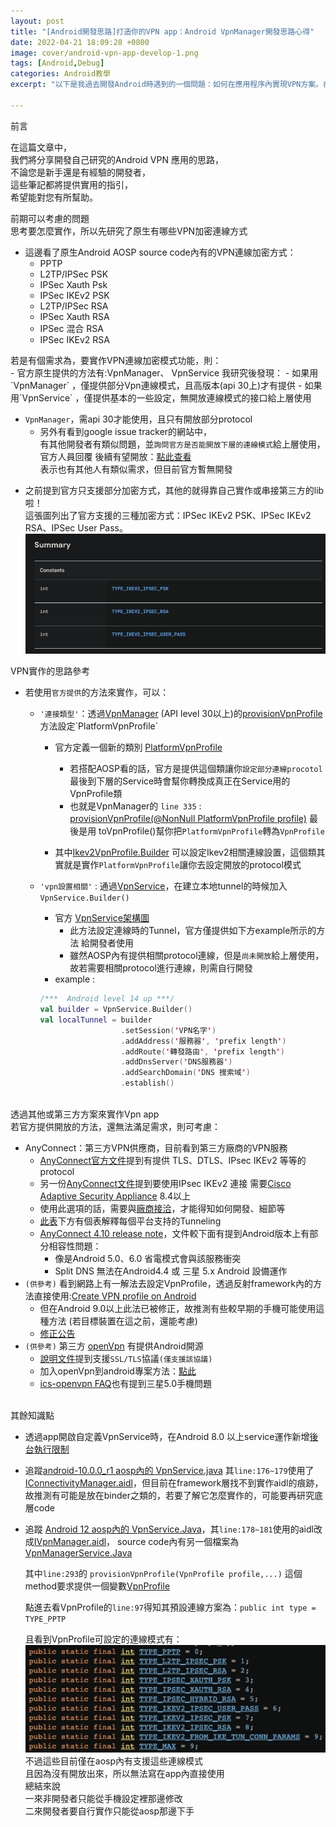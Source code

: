 ```yaml
---
layout: post
title: "[Android開發思路]打造你的VPN app：Android VpnManager開發思路心得"
date: 2022-04-21 18:09:28 +0800
image: cover/android-vpn-app-develop-1.png
tags: [Android,Debug]
categories: Android教學
excerpt: "以下是我過去開發Android時遇到的一個問題：如何在應用程序內實現VPN方案。在這篇文章中，我將分享我當時的研究筆記和相關的解決方案。"

---
```


<div class="c-border-main-title-2">前言</div>

<p>
  在這篇文章中，<br>
  我們將分享開發自己研究的Android VPN 應用的思路，<br>
  不論您是新手還是有經驗的開發者，<br>
  這些筆記都將提供實用的指引，<br>
  希望能對您有所幫助。<br>
</p>


<div class="c-border-main-title-2">前期可以考慮的問題</div>
<div class="c-border-content-title-4">思考要怎麼實作，所以先研究了原生有哪些VPN加密連線方式</div>

  * 這邊看了原生Android AOSP source code內有的VPN連線加密方式：
    - PPTP  
    - L2TP/IPSec PSK
    - IPSec Xauth Psk
    - IPSec IKEv2 PSK
    - L2TP/IPSec RSA
    - IPSec Xauth RSA
    - IPSec 混合 RSA
    - IPSec IKEv2 RSA

  <div class="c-border-content-title-4">若是有個需求為，要實作VPN連線加密模式功能，則：</div>
  - 官方原生提供的方法有:<a herf="https://developer.android.com/reference/android/net/VpnManager">VpnManager、</a>
  <a herf="https://developer.android.com/reference/android/net/VpnService">VpnService</a>
    我研究後發現：
      - 如果用`VpnManager` ，僅提供部分Vpn連線模式，且高版本(api 30上)才有提供
      - 如果用`VpnService` ，僅提供基本的一些設定，無開放連線模式的接口給上層使用

  - `VpnManager`，需api 30才能使用，且只有開放部分protocol
      - 另外有看到google issue tracker的網站中，<br>
   有其他開發者有類似問題，並`詢問官方是否能開放下層的連線模式`給上層使用，<br>
   官方人員回覆 後續有望開放：[點此查看](https://issuetracker.google.com/issues/203461112)<br>
   表示也有其他人有類似需求，但目前官方暫無開發<br>


 *  之前提到官方只支援部分加密方式，其他的就得靠自己實作或串接第三方的lib啦！<br>
    這張圖列出了官方支援的三種加密方式：IPSec IKEv2 PSK、IPSec IKEv2 RSA、IPSec User Pass。<br>
    ![vpn_limit.png](/images/others/vpn_limit.png)

<div class="c-border-main-title-2">VPN實作的思路參考</div>

* 若使用`官方提供`的方法來實作，可以：
     - `'連接類型'`：透過[VpnManager](https://developer.android.com/reference/android/net/VpnManager) (API level 30以上)的[provisionVpnProfile](https://developer.android.com/reference/android/net/VpnManager#provisionVpnProfile(android.net.PlatformVpnProfile))方法設定`PlatformVpnProfile`
         - 官方定義一個新的類別 [PlatformVpnProfile](https://developer.android.com/reference/android/net/PlatformVpnProfile)
           - 若搭配AOSP看的話，官方是提供這個類讓你`設定部分連線procotol`
             最後到下層的Service時會幫你轉換成真正在Service用的VpnProfile類
           - 也就是VpnManager的 `line 335` : [provisionVpnProfile(@NonNull PlatformVpnProfile profile)](https://cs.android.com/android/platform/superproject/+/master:frameworks/base/core/java/android/net/VpnManager.java;l=339;drc=03ba62861cd60978ba51c144071512b4aac291b7)
        最後是用 toVpnProfile()幫你把`PlatformVpnProfile`轉為`VpnProfile`

         - 其中[Ikev2VpnProfile.Builder](https://developer.android.com/reference/android/net/Ikev2VpnProfile.Builder#setRequiresInternetValidation(boolean)) 可以設定Ikev2相關連線設置，這個類其實就是實作`PlatformVpnProfile`讓你去設定開放的protocol模式

     - `'vpn設置相關'` : 通過[VpnService](https://developer.android.com/reference/android/net/VpnService)，在建立本地tunnel的時候加入`VpnService.Builder()`
       - 官方 [VpnService架構圖](https://developer.android.com/guide/topics/connectivity/vpn#service)
         - 此方法設定連線時的Tunnel，官方僅提供如下方example所示的方法
         給開發者使用
         - 雖然AOSP內有提供相關protocol連線，但是`尚未開放`給上層使用，
       故若需要相關protocol進行連線，則需自行開發
       - example :
        ```kotlin
       /***  Android level 14 up ***/
       val builder = VpnService.Builder()
       val localTunnel = builder
                          .setSession('VPN名字')  
                          .addAddress('服務器', 'prefix length')
                          .addRoute('轉發路由', 'prefix length')
                          .addDnsServer('DNS服務器')
                          .addSearchDomain('DNS 搜索域')
                          .establish()
         ```

<br>

<div class="c-border-main-title-2">透過其他或第三方方案來實作Vpn app</div>
<div class="c-border-content-title-4">若官方提供開放的方法，還無法滿足需求，則可考慮：</div>

   - AnyConnect：第三方VPN供應商，目前看到第三方廠商的VPN服務
      - [AnyConnect官方文件](https://www.cisco.com/c/en/us/td/docs/security/vpn_client/anyconnect/anyconnect410/release/notes/release-notes-android-anyconnect-4-10-.html)提到有提供 TLS、DTLS、IPsec IKEv2 等等的protocol
      - 另一份[AnyConnect文件](https://www.cisco.com/c/en/us/products/collateral/security/anyconnect-secure-mobility-client/data_sheet_c78-527494.html)提到要使用IPsec IKEv2 連接 需要[Cisco Adaptive Security Appliance](https://www.cisco.com/c/en/us/products/security/adaptive-security-appliance-asa-software/index.html#~features) 8.4以上
      - 使用此選項的話，需要與[廠商接洽](https://www.cisco.com/c/en/us/products/security/anyconnect-secure-mobility-client/index.html#~deployment)，才能得知如何開發、細節等
      - [此表](https://www.cisco.com/c/en/us/td/docs/security/vpn_client/anyconnect/anyconnect40/feature/guide/AnyConnect_Mobile_Platforms_and_Features_Guide.html)下方有個表解釋每個平台支持的Tunneling
      - [AnyConnect 4.10 release note](https://www.cisco.com/c/en/us/td/docs/security/vpn_client/anyconnect/anyconnect410/release/notes/release-notes-android-anyconnect-4-10-.html)，文件較下面有提到Android版本上有部分相容性問題：
        - 像是Android 5.0、6.0 省電模式會與該服務衝突
        - Split DNS 無法在Android4.4 或 三星 5.x Android 設備運作
   - `(供參考)` 看到網路上有一解法去設定VpnProfile，透過反射framework內的方法直接使用:[Create VPN profile on Android](https://stackoverflow.com/questions/9718289/create-vpn-profile-on-android)
     - 但在Android 9.0以上此法已被修正，故推測有些較早期的手機可能使用這種方法 (若目標裝置在這之前，還能考慮)
     - [修正公告](https://developer.android.com/distribute/best-practices/develop/restrictions-non-sdk-interfaces)
   - `(供參考)` 第三方 [openVpn](https://github.com/schwabe/ics-openvpn) 有提供Android開源
     - [說明文件](https://community.openvpn.net/openvpn/wiki/Openvpn23ManPage)提到支援`SSL/TLS`協議`(僅支援該協議)`
     - 加入openVpn到android專案方法：[點此](https://www.youtube.com/watch?v=gBMhaCujwrM)
     - [ics-openvpn FAQ](https://ics-openvpn.blinkt.de/FAQ.html)也有提到三星5.0手機問題

<br>

<div class="c-border-main-title-2">其餘知識點</div>

- 透過app開啟自定義VpnService時，在Android 8.0 以上service運作新增[後台執行限制](https://developer.android.com/about/versions/oreo/background?hl=zh-cn#services)
   <br>

- 追蹤[android-10.0.0_r1 aosp內的 VpnService.java](https://cs.android.com/android/platform/superproject/+/android-10.0.0_r1:frameworks/base/core/java/android/net/VpnService.java;bpv=1;bpt=1) 其`line:176~179`使用了
   [IConnectivityManager.aidl](https://cs.android.com/android/platform/superproject/+/android-10.0.0_r10:frameworks/base/core/java/android/net/IConnectivityManager.aidl;bpv=0;bpt=0)，但目前在framework層找不到實作aidl的痕跡，
   故推測有可能是放在binder之類的，若要了解它怎麼實作的，可能要再研究底層code
   <br>

- 追蹤 [Android 12 aosp內的 VpnService.Java](https://cs.android.com/android/platform/superproject/+/master:frameworks/base/core/java/android/net/VpnService.java;bpv=1;bpt=1;l=178)，其`line:178~181`使用的aidl改成[IVpnManager.aidl](https://cs.android.com/android/platform/superproject/+/master:frameworks/base/core/java/android/net/IVpnManager.aidl)，
   source code內有另一個檔案為[VpnManagerService.Java](https://cs.android.com/android/platform/superproject/+/master:frameworks/base/services/core/java/com/android/server/VpnManagerService.java;l=33;bpv=0;bpt=1)

   其中`line:293`的 `provisionVpnProfile(VpnProfile profile,...)`
   這個method要求提供一個變數[VpnProfile](https://cs.android.com/android/platform/superproject/+/master:frameworks/base/core/java/com/android/internal/net/VpnProfile.java;l=61;bpv=0;bpt=0?q=VpnProfile&ss=android%2Fplatform%2Fsuperproject)

   點進去看VpnProfile的`line:97`得知其預設連線方案為：`public int type = TYPE_PPTP`  

   且看到VpnProfile可設定的連線模式有：<br>
   ![vpn_aosp_type.png](/images/others/vpn_aosp_type.png)<br>
   不過這些目前僅在aosp內有支援這些連線模式<br>
   且因為沒有開放出來，所以無法寫在app內直接使用<br>
   總結來說<br>
   一來非開發者只能從手機設定裡那邊修改<br>
   二來開發者要自行實作只能從aosp那邊下手
